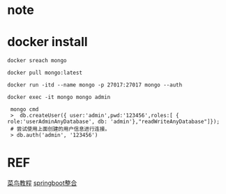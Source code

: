 # note


# docker install

```
docker sreach mongo
```
```
docker pull mongo:latest
```
```
docker run -itd --name mongo -p 27017:27017 mongo --auth
```
```
docker exec -it mongo mongo admin
```
```
 mongo cmd 
 >  db.createUser({ user:'admin',pwd:'123456',roles:[ { role:'userAdminAnyDatabase', db: 'admin'},"readWriteAnyDatabase"]});
 # 尝试使用上面创建的用户信息进行连接。
 > db.auth('admin', '123456')
```
# REF
[菜鸟教程](https://www.runoob.com/docker/docker-install-mongodb.html)
[springboot整合](https://spring.io/projects/spring-data-mongodb)



